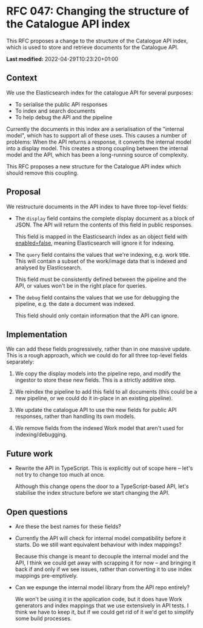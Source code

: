 # RFC 047: Changing the structure of the Catalogue API index

This RFC proposes a change to the structure of the Catalogue API index, which is used to store and retrieve documents for the Catalogue API.

**Last modified:** 2022-04-29T10:23:20+01:00

## Context

We use the Elasticsearch index for the catalogue API for several purposes:

*   To serialise the public API responses
*   To index and search documents
*   To help debug the API and the pipeline

Currently the documents in this index are a serialisation of the "internal model", which has to support all of these uses.
This causes a number of problems:
When the API returns a response, it converts the internal model into a display model.
This creates a strong coupling between the internal model and the API, which has been a long-running source of complexity.

This RFC proposes a new structure for the Catalogue API index which should remove this coupling.

## Proposal

We restructure documents in the API index to have three top-level fields:

-   The `display` field contains the complete display document as a block of JSON.
    The API will return the contents of this field in public responses.

    This field is mapped in the Elasticsearch index as an object field with [enabled=false](https://www.elastic.co/guide/en/elasticsearch/reference/current/enabled.html), meaning Elasticsearch will ignore it for indexing.

-   The `query` field contains the values that we're indexing, e.g. work title.
    This will contain a subset of the work/image data that is indexed and analysed by Elasticsearch.

    This field must be consistently defined between the pipeline and the API, or values won't be in the right place for queries.

-   The `debug` field contains the values that we use for debugging the pipeline, e.g. the date a document was indexed.

    This field should only contain information that the API can ignore.

## Implementation

We can add these fields progressively, rather than in one massive update.
This is a rough approach, which we could do for all three top-level fields separately:

1.  We copy the display models into the pipeline repo, and modify the ingestor to store these new fields.
    This is a strictly additive step.

2.  We reindex the pipeline to add this field to all documents (this could be a new pipeline, or we could do it in-place in an existing pipeline).

3.  We update the catalogue API to use the new fields for public API responses, rather than handling its own models.

4.  We remove fields from the indexed Work model that aren't used for indexing/debugging.

## Future work

*   Rewrite the API in TypeScript.
    This is explicitly out of scope here – let's not try to change too much at once.

    Although this change opens the door to a TypeScript-based API, let's stabilise the index structure before we start changing the API.

## Open questions

*   Are these the best names for these fields?

*   Currently the API will check for internal model compatibility before it starts.
    Do we still want equivalent behaviour with index mappings?

    Because this change is meant to decouple the internal model and the API, I think we could get away with scrapping it for now – and bringing it back if and only if we see issues, rather than converting it to use index mappings pre-emptively.

*   Can we expunge the internal model library from the API repo entirely?

    We won't be using it in the application code, but it does have Work generators and index mappings that we use extensively in API tests.
    I think we have to keep it, but if we could get rid of it we'd get to simplify some build processes.
